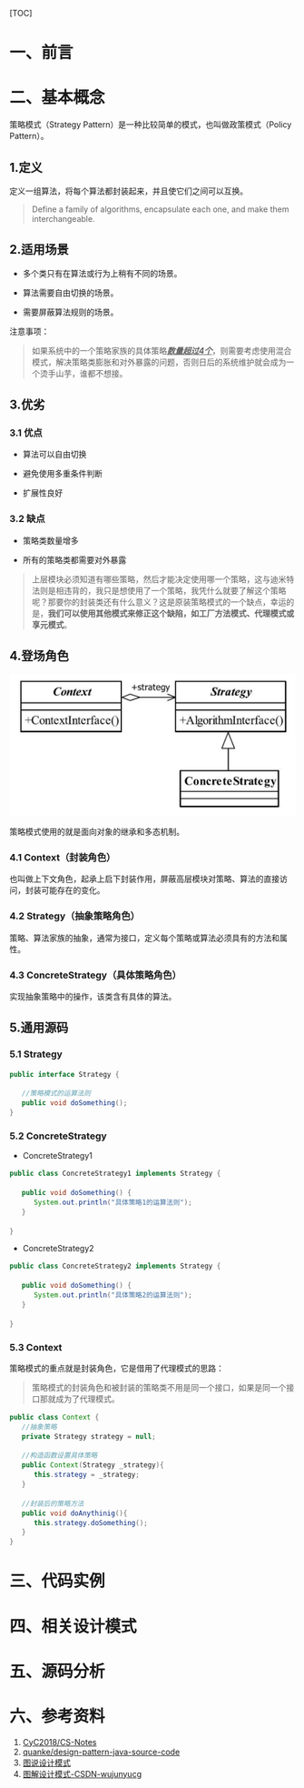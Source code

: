 [TOC]



# 一、前言

# 二、基本概念

策略模式（Strategy Pattern）是一种比较简单的模式，也叫做政策模式（Policy Pattern）。

## 1.定义

定义一组算法，将每个算法都封装起来，并且使它们之间可以互换。

> Define a family of algorithms, encapsulate each one, and make them interchangeable.



## 2.适用场景

- 多个类只有在算法或行为上稍有不同的场景。



- 算法需要自由切换的场景。



- 需要屏蔽算法规则的场景。



注意事项：

> 如果系统中的一个策略家族的具体策略<u>***数量超过4个***</u>，则需要考虑使用混合模式，解决策略类膨胀和对外暴露的问题，否则日后的系统维护就会成为一个烫手山芋，谁都不想接。



## 3.优劣

### 3.1 优点

- 算法可以自由切换



- 避免使用多重条件判断



- 扩展性良好



### 3.2 缺点

- 策略类数量增多



- 所有的策略类都需要对外暴露

> 上层模块必须知道有哪些策略，然后才能决定使用哪一个策略，这与迪米特法则是相违背的，我只是想使用了一个策略，我凭什么就要了解这个策略呢？那要你的封装类还有什么意义？这是原装策略模式的一个缺点，幸运的是，**我们可以使用其他模式来修正这个缺陷，如工厂方法模式、代理模式或享元模式**。





## 4.登场角色

![1542894058650](./images/1542894058650.png)



策略模式使用的就是面向对象的继承和多态机制。



### 4.1 Context（封装角色）

也叫做上下文角色，起承上启下封装作用，屏蔽高层模块对策略、算法的直接访问，封装可能存在的变化。





### 4.2 Strategy（抽象策略角色）

策略、算法家族的抽象，通常为接口，定义每个策略或算法必须具有的方法和属性。



### 4.3 ConcreteStrategy（具体策略角色）

实现抽象策略中的操作，该类含有具体的算法。



## 5.通用源码

### 5.1 Strategy



```java
public interface Strategy {
   
   //策略模式的运算法则
   public void doSomething();
}
```



### 5.2 ConcreteStrategy



- ConcreteStrategy1

```java
public class ConcreteStrategy1 implements Strategy {

   public void doSomething() {
      System.out.println("具体策略1的运算法则");
   }

}
```



- ConcreteStrategy2

```java
public class ConcreteStrategy2 implements Strategy {

   public void doSomething() {
      System.out.println("具体策略2的运算法则");
   }

}
```





### 5.3 Context

策略模式的重点就是封装角色，它是借用了代理模式的思路：

> 策略模式的封装角色和被封装的策略类不用是同一个接口，如果是同一个接口那就成为了代理模式。



```java
public class Context {
   //抽象策略
   private Strategy strategy = null;
   
   //构造函数设置具体策略
   public Context(Strategy _strategy){
      this.strategy = _strategy;
   }
   
   //封装后的策略方法
   public void doAnythinig(){
      this.strategy.doSomething();
   }
}
```















# 三、代码实例



# 四、相关设计模式



# 五、源码分析



# 六、参考资料
1. [CyC2018/CS-Notes](https://github.com/CyC2018/CS-Notes/blob/master/notes/%E8%AE%BE%E8%AE%A1%E6%A8%A1%E5%BC%8F.md) 
2. [quanke/design-pattern-java-source-code](https://github.com/quanke/design-pattern-java-source-code)
3. [图说设计模式](https://design-patterns.readthedocs.io/zh_CN/latest/)
4. [图解设计模式-CSDN-wujunyucg](https://blog.csdn.net/wujunyucg/article/category/7301352/1)